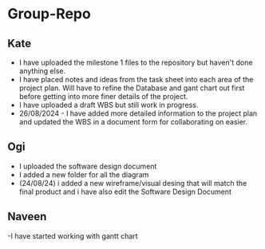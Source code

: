 ﻿# Group-Repo

## Kate 
- I have uploaded the milestone 1 files to the repository but haven't done anything else. 
- I have placed notes and ideas from the task sheet into each area of the project plan. Will have to refine the Database and gant chart out first before getting into more finer details of the project.
- I have uploaded a draft WBS but still work in progress.
- 26/08/2024 - I have added more detailed information to the project plan and updated the WBS in a document form for collaborating on easier. 

## Ogi 
- I uploaded the software design document
- I added a new folder for all the diagram
- (24/08/24) i added a new wireframe/visual desing that will match the final product and i have also edit the Software Design Document
## Naveen
-I have started working with gantt chart 
